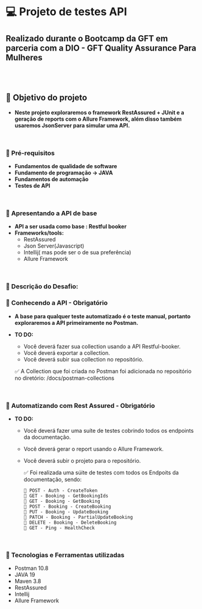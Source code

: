 # 💻 Projeto de testes API
## Realizado durante o Bootcamp da GFT em parceria com a DIO - GFT Quality Assurance Para Mulheres

<br>
<br>

## 📝 Objetivo do projeto
- **Neste projeto exploraremos o framework RestAssured + JUnit e
  a geração de reports com o Allure Framework, além disso
  também usaremos JsonServer para simular uma API.**

<br>

### 📌 Pré-requisitos
- **Fundamentos de qualidade de software**
- **Fundamento de programação -> JAVA**
- **Fundamentos de automação**
- **Testes de API**

<br>

### 📌 Apresentando a API de base
- **API a ser usada como base :
  Restful booker**
- **Frameworks/tools:**
  * RestAssured
  * Json Server(Javascript)
  * Intellij( mas pode ser o de sua preferência)
  * Allure Framework

<br>

### 📝 Descrição do Desafio:
### 📌 Conhecendo a API - Obrigatório
- **A base para qualquer teste automatizado é o teste
  manual, portanto exploraremos a API
  primeiramente no Postman.**
- **TO DO:**
    *  Você deverá fazer sua collection usando a API
       Restful-booker.
    *  Você deverá exportar a collection.
    *  Você deverá subir sua collection no repositório.


    ✅ A Collection que foi criada no Postman foi adicionada no repositório no diretório: /docs/postman-collections

<br>

### 📌 Automatizando com Rest Assured  - Obrigatório
- **TO DO:**
  * Você deverá fazer uma suíte de testes cobrindo todos
    os endpoints da documentação.
  * Você deverá gerar o report usando o
    Allure Framework.
  * Você deverá subir o projeto para o repositório.


    ✅ Foi realizada uma súite de testes com todos os Endpoits da documentação, sendo: 
        
        🎯 POST - Auth - CreateToken
        🎯 GET - Booking - GetBookingIds
        🎯 GET - Booking - GetBooking
        🎯 POST - Booking - CreateBooking
        🎯 PUT - Booking - UpdateBooking
        🎯 PATCH - Booking - PartialUpdateBooking
        🎯 DELETE - Booking - DeleteBooking
        🎯 GET - Ping - HealthCheck

<br>


### 🔧 Tecnologias e Ferramentas utilizadas
  * Postman 10.8
  * JAVA 19
  * Maven 3.8
  * RestAssured
  * Intellij
  * Allure Framework




  

